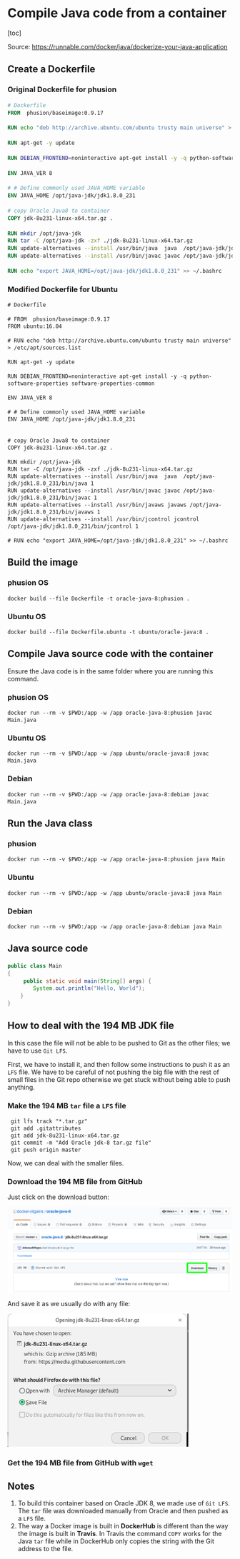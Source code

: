 # Compile Java code from a container

[toc]

Source: https://runnable.com/docker/java/dockerize-your-java-application

## Create a Dockerfile

### Original Dockerfile for phusion

```dockerfile
# Dockerfile
FROM  phusion/baseimage:0.9.17

RUN echo "deb http://archive.ubuntu.com/ubuntu trusty main universe" > /etc/apt/sources.list

RUN apt-get -y update

RUN DEBIAN_FRONTEND=noninteractive apt-get install -y -q python-software-properties software-properties-common

ENV JAVA_VER 8

# # Define commonly used JAVA_HOME variable
ENV JAVA_HOME /opt/java-jdk/jdk1.8.0_231

# copy Oracle Java8 to container
COPY jdk-8u231-linux-x64.tar.gz .

RUN mkdir /opt/java-jdk
RUN tar -C /opt/java-jdk -zxf ./jdk-8u231-linux-x64.tar.gz
RUN update-alternatives --install /usr/bin/java  java  /opt/java-jdk/jdk1.8.0_231/bin/java 1
RUN update-alternatives --install /usr/bin/javac javac /opt/java-jdk/jdk1.8.0_231/bin/javac 1

RUN echo "export JAVA_HOME=/opt/java-jdk/jdk1.8.0_231" >> ~/.bashrc
```



### Modified Dockerfile for Ubuntu

```
# Dockerfile

# FROM  phusion/baseimage:0.9.17
FROM ubuntu:16.04

# RUN echo "deb http://archive.ubuntu.com/ubuntu trusty main universe" > /etc/apt/sources.list

RUN apt-get -y update

RUN DEBIAN_FRONTEND=noninteractive apt-get install -y -q python-software-properties software-properties-common

ENV JAVA_VER 8

# # Define commonly used JAVA_HOME variable
ENV JAVA_HOME /opt/java-jdk/jdk1.8.0_231


# copy Oracle Java8 to container
COPY jdk-8u231-linux-x64.tar.gz .

RUN mkdir /opt/java-jdk
RUN tar -C /opt/java-jdk -zxf ./jdk-8u231-linux-x64.tar.gz
RUN update-alternatives --install /usr/bin/java  java  /opt/java-jdk/jdk1.8.0_231/bin/java 1
RUN update-alternatives --install /usr/bin/javac javac /opt/java-jdk/jdk1.8.0_231/bin/javac 1
RUN update-alternatives --install /usr/bin/javaws javaws /opt/java-jdk/jdk1.8.0_231/bin/javaws 1
RUN update-alternatives --install /usr/bin/jcontrol jcontrol /opt/java-jdk/jdk1.8.0_231/bin/jcontrol 1

# RUN echo "export JAVA_HOME=/opt/java-jdk/jdk1.8.0_231" >> ~/.bashrc
```



## Build the image

### phusion OS

```
docker build --file Dockerfile -t oracle-java-8:phusion .
```

### Ubuntu OS

```
docker build --file Dockerfile.ubuntu -t ubuntu/oracle-java:8 .
```



## Compile Java source code with the container

Ensure the Java code is in the same folder where you are running this command.

### phusion OS

```
docker run --rm -v $PWD:/app -w /app oracle-java-8:phusion javac Main.java
```

### Ubuntu OS

```
docker run --rm -v $PWD:/app -w /app ubuntu/oracle-java:8 javac Main.java
```

### Debian

```
docker run --rm -v $PWD:/app -w /app oracle-java-8:debian javac Main.java
```



## Run the Java class

### phusion

```
docker run --rm -v $PWD:/app -w /app oracle-java-8:phusion java Main
```

### Ubuntu

```
docker run --rm -v $PWD:/app -w /app ubuntu/oracle-java:8 java Main
```

### Debian

```
docker run --rm -v $PWD:/app -w /app oracle-java-8:debian java Main
```



## Java source code

```java
public class Main
{
     public static void main(String[] args) {
        System.out.println("Hello, World");
    }
}
```



## How to deal with the 194 MB JDK file

In this case the file will not be able to be pushed to Git as the other files; we have to use `Git LFS`.

First, we have to install it, and then follow some instructions to push it as an `LFS` file. We have to be careful of not pushing the big file with the rest of small files in the Git repo otherwise we get stuck without being able to push anything.

### Make the 194 MB  `tar` file a `LFS` file

```
 git lfs track "*.tar.gz"
 git add .gitattributes
 git add jdk-8u231-linux-x64.tar.gz
 git commit -m "Add Oracle jdk-8 tar.gz file"
 git push origin master
```

Now, we can deal with the smaller files.

### Download the 194 MB file from GitHub

Just click on the download button:

![image-20200325181522513](assets/README/image-20200325181522513.png)

And save it as we usually do with any file:

<img src="assets/README/image-20200325181624337.png" alt="image-20200325181624337" style="zoom:80%;" />



### Get the 194 MB file from GitHub with `wget`

## Notes

1.  To build this container based on Oracle JDK 8, we made use of `Git LFS`. The `tar` file was downloaded manually from Oracle and then pushed as a `LFS`  file.
2.  The way a Docker image is built in **DockerHub** is different than the way the image is built in **Travis**. In Travis the command `COPY` works for the Java `tar` file while in DockerHub only copies the string with the Git address to the file.